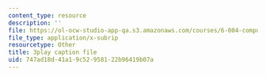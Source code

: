 ```yaml
---
content_type: resource
description: ''
file: https://ol-ocw-studio-app-qa.s3.amazonaws.com/courses/6-004-computation-structures-spring-2017/747ad18d41a19c52958122b96419b07a_1eIFnKOZ-oY.srt
file_type: application/x-subrip
resourcetype: Other
title: 3play caption file
uid: 747ad18d-41a1-9c52-9581-22b96419b07a
---
```

